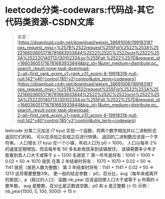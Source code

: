 <!--yml
category: codewars
date: 2022-08-13 11:29:11
-->

# leetcode分类-codewars:代码战-其它代码类资源-CSDN文库

> 来源：[https://download.csdn.net/download/weixin_38691006/19918318?ops_request_misc=%257B%2522request%255Fid%2522%253A%2522166036051716781683933844%2522%252C%2522scm%2522%253A%252220140713.130102334.pc%255Fall.%2522%257D&request_id=166036051716781683933844&biz_id=1&utm_medium=distribute.pc_search_result.none-task-download-2~all~first_rank_ecpm_v1~rank_v31_ecpm-8-19918318-null-null.142^v40^control,185^v2^control&utm_term=codewars](https://download.csdn.net/download/weixin_38691006/19918318?ops_request_misc=%257B%2522request%255Fid%2522%253A%2522166036051716781683933844%2522%252C%2522scm%2522%253A%252220140713.130102334.pc%255Fall.%2522%257D&request_id=166036051716781683933844&biz_id=1&utm_medium=distribute.pc_search_result.none-task-download-2~all~first_rank_ecpm_v1~rank_v31_ecpm-8-19918318-null-null.142^v40^control,185^v2^control&utm_term=codewars)

leetcode 分类二元加法 (7 kyu) 实现一个函数，将两个数字相加并以二进制形式返回它们的和。 可以在添加之前或之后进行转换。 返回的二进制数应该是一个字符串。 人口增长 (7 kyu) 在一个小镇，年初人口为 p0 = 1000。 人口以每年 2% 的速度定期增加，而且每年有 50 多名新居民来到该镇居住。 该镇需要多少年才能看到其人口大于或等于 p = 1200 名居民？ 第一年年底将有：1000 + 1000 * 0.02 + 50 => 1070 居民 在第 2 年结束时将有： 1070 + 1070 * 0.02 + 50 => 1141 居民（居民人数为整数） 第 3 年结束时将有：1141 + 1141 * 0.02 + 50 => 1213 这将需要整整3年。 更一般的给定参数： p0，百分比，aug（每年来或离开的居民），p（超过的人口） 函数 nb_year 应该返回使人口大于或等于 p 所需的 n 整年数。 aug 是整数，百分比是正数或空数，p0 和 p 是正整数 (> 0) 示例：nb_year(1500, 5, 100, 5000) -> 15 n